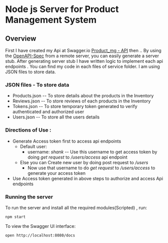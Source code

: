# Node js Server for Product Management System

## Overview
First I have created my Api at Swagger.io [Product_mg - API](https://app.swaggerhub.com/apis-docs/shank2512/Product_api/1.0.0) then .. 
By using the [OpenAPI-Spec](https://github.com/OAI/OpenAPI-Specification) from a remote server, you can easily generate a server stub.
After generating server stub I have written logic to implement each api endpoints . You can find my code in each files of service folder. I am using JSON files to store data.

### JSON files - To store data
- Products.json -- To store details about the products in the Inventory
- Reviews.json -- To store reviews of each products in the Inventory
- Tokens.json -- To store temporary token generated to verify authenticated and authorized user
- Users.json -- To store all the users details 
  
### Directions of Use :
  - Generate Access token first to access api endpoints
    - Default user:
      - username: *shank* -- Use this username to get access token by doing *get request* to */users/access* api endpoint
    - Else you can Create new user by doing post request to */users* 
      - Now use that username to do *get request* to */users/access* to generate your access token
  - Use Access token generated in above steps to authorize and access Api endpoints
    
### Running the server
To run the server and install all the required modules(Scripted) , run:

```
npm start
```

To view the Swagger UI interface:

```
open http://localhost:8080/docs
```

